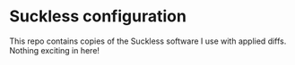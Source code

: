 # Suckless configuration
This repo contains copies of the Suckless software I use with applied diffs.
Nothing exciting in here!
